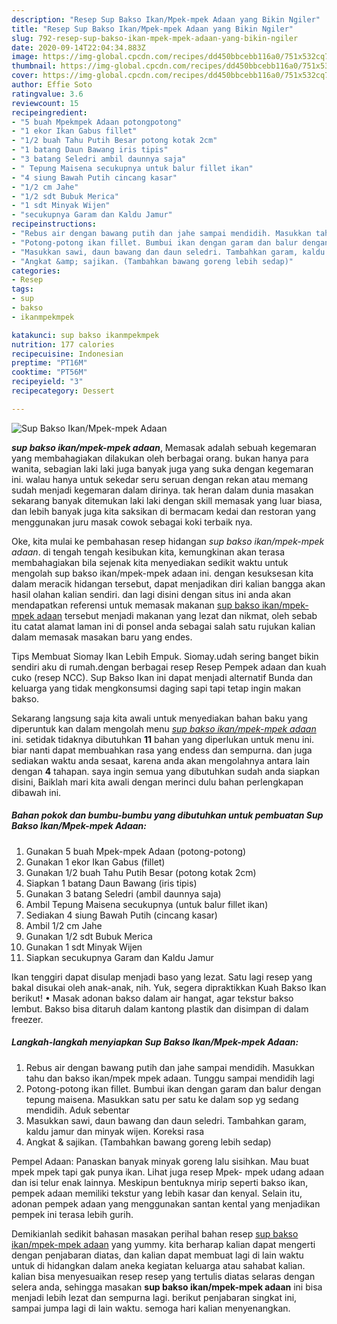 ```yaml
---
description: "Resep Sup Bakso Ikan/Mpek-mpek Adaan yang Bikin Ngiler"
title: "Resep Sup Bakso Ikan/Mpek-mpek Adaan yang Bikin Ngiler"
slug: 792-resep-sup-bakso-ikan-mpek-mpek-adaan-yang-bikin-ngiler
date: 2020-09-14T22:04:34.883Z
image: https://img-global.cpcdn.com/recipes/dd450bbcebb116a0/751x532cq70/sup-bakso-ikanmpek-mpek-adaan-foto-resep-utama.jpg
thumbnail: https://img-global.cpcdn.com/recipes/dd450bbcebb116a0/751x532cq70/sup-bakso-ikanmpek-mpek-adaan-foto-resep-utama.jpg
cover: https://img-global.cpcdn.com/recipes/dd450bbcebb116a0/751x532cq70/sup-bakso-ikanmpek-mpek-adaan-foto-resep-utama.jpg
author: Effie Soto
ratingvalue: 3.6
reviewcount: 15
recipeingredient:
- "5 buah Mpekmpek Adaan potongpotong"
- "1 ekor Ikan Gabus fillet"
- "1/2 buah Tahu Putih Besar potong kotak 2cm"
- "1 batang Daun Bawang iris tipis"
- "3 batang Seledri ambil daunnya saja"
- " Tepung Maisena secukupnya untuk balur fillet ikan"
- "4 siung Bawah Putih cincang kasar"
- "1/2 cm Jahe"
- "1/2 sdt Bubuk Merica"
- "1 sdt Minyak Wijen"
- "secukupnya Garam dan Kaldu Jamur"
recipeinstructions:
- "Rebus air dengan bawang putih dan jahe sampai mendidih. Masukkan tahu dan bakso ikan/mpek mpek adaan. Tunggu sampai mendidih lagi"
- "Potong-potong ikan fillet. Bumbui ikan dengan garam dan balur dengan tepung maisena. Masukkan satu per satu ke dalam sop yg sedang mendidih. Aduk sebentar"
- "Masukkan sawi, daun bawang dan daun seledri. Tambahkan garam, kaldu jamur dan minyak wijen. Koreksi rasa"
- "Angkat &amp; sajikan. (Tambahkan bawang goreng lebih sedap)"
categories:
- Resep
tags:
- sup
- bakso
- ikanmpekmpek

katakunci: sup bakso ikanmpekmpek 
nutrition: 177 calories
recipecuisine: Indonesian
preptime: "PT16M"
cooktime: "PT56M"
recipeyield: "3"
recipecategory: Dessert

---
```



![Sup Bakso Ikan/Mpek-mpek Adaan](https://img-global.cpcdn.com/recipes/dd450bbcebb116a0/751x532cq70/sup-bakso-ikanmpek-mpek-adaan-foto-resep-utama.jpg)

<b><i>sup bakso ikan/mpek-mpek adaan</i></b>, Memasak adalah sebuah kegemaran yang membahagiakan dilakukan oleh berbagai orang. bukan hanya para wanita, sebagian laki laki juga banyak juga yang suka dengan kegemaran ini. walau hanya untuk sekedar seru seruan dengan rekan atau memang sudah menjadi kegemaran dalam dirinya. tak heran dalam dunia masakan sekarang banyak ditemukan laki laki dengan skill memasak yang luar biasa, dan lebih banyak juga kita saksikan di bermacam kedai dan restoran yang menggunakan juru masak cowok sebagai koki terbaik nya.

Oke, kita mulai ke pembahasan resep hidangan <i>sup bakso ikan/mpek-mpek adaan</i>. di tengah tengah kesibukan kita, kemungkinan akan terasa membahagiakan bila sejenak kita menyediakan sedikit waktu untuk mengolah sup bakso ikan/mpek-mpek adaan ini. dengan kesuksesan kita dalam meracik hidangan tersebut, dapat menjadikan diri kalian bangga akan hasil olahan kalian sendiri. dan lagi disini dengan situs ini anda akan mendapatkan referensi untuk memasak makanan <u>sup bakso ikan/mpek-mpek adaan</u> tersebut menjadi makanan yang lezat dan nikmat, oleh sebab itu catat alamat laman ini di ponsel anda sebagai salah satu rujukan kalian dalam memasak masakan baru yang endes.

Tips Membuat Siomay Ikan Lebih Empuk. Siomay.udah sering banget bikin sendiri aku di rumah.dengan berbagai resep Resep Pempek adaan dan kuah cuko (resep NCC). Sup Bakso Ikan ini dapat menjadi alternatif Bunda dan keluarga yang tidak mengkonsumsi daging sapi tapi tetap ingin makan bakso.


Sekarang langsung saja kita awali untuk menyediakan bahan baku yang diperuntuk kan dalam mengolah menu <u><i>sup bakso ikan/mpek-mpek adaan</i></u> ini. setidak tidaknya dibutuhkan <b>11</b> bahan yang diperlukan untuk menu ini. biar nanti dapat membuahkan rasa yang endess dan sempurna. dan juga sediakan waktu anda sesaat, karena anda akan mengolahnya antara lain dengan <b>4</b> tahapan. saya ingin semua yang dibutuhkan sudah anda siapkan disini, Baiklah mari kita awali dengan merinci dulu bahan perlengkapan dibawah ini.

<!--inarticleads1-->

##### Bahan pokok dan bumbu-bumbu yang dibutuhkan untuk pembuatan Sup Bakso Ikan/Mpek-mpek Adaan:

1. Gunakan 5 buah Mpek-mpek Adaan (potong-potong)
1. Gunakan 1 ekor Ikan Gabus (fillet)
1. Gunakan 1/2 buah Tahu Putih Besar (potong kotak 2cm)
1. Siapkan 1 batang Daun Bawang (iris tipis)
1. Gunakan 3 batang Seledri (ambil daunnya saja)
1. Ambil  Tepung Maisena secukupnya (untuk balur fillet ikan)
1. Sediakan 4 siung Bawah Putih (cincang kasar)
1. Ambil 1/2 cm Jahe
1. Gunakan 1/2 sdt Bubuk Merica
1. Gunakan 1 sdt Minyak Wijen
1. Siapkan secukupnya Garam dan Kaldu Jamur


Ikan tenggiri dapat disulap menjadi baso yang lezat. Satu lagi resep yang bakal disukai oleh anak-anak, nih. Yuk, segera dipraktikkan Kuah Bakso Ikan berikut! • Masak adonan bakso dalam air hangat, agar tekstur bakso lembut. Bakso bisa ditaruh dalam kantong plastik dan disimpan di dalam freezer. 

<!--inarticleads2-->

##### Langkah-langkah menyiapkan Sup Bakso Ikan/Mpek-mpek Adaan:

1. Rebus air dengan bawang putih dan jahe sampai mendidih. Masukkan tahu dan bakso ikan/mpek mpek adaan. Tunggu sampai mendidih lagi
1. Potong-potong ikan fillet. Bumbui ikan dengan garam dan balur dengan tepung maisena. Masukkan satu per satu ke dalam sop yg sedang mendidih. Aduk sebentar
1. Masukkan sawi, daun bawang dan daun seledri. Tambahkan garam, kaldu jamur dan minyak wijen. Koreksi rasa
1. Angkat &amp; sajikan. (Tambahkan bawang goreng lebih sedap)


Pempel Adaan: Panaskan banyak minyak goreng lalu sisihkan. Mau buat mpek mpek tapi gak punya ikan. Lihat juga resep Mpek- mpek udang adaan dan isi telur enak lainnya. Meskipun bentuknya mirip seperti bakso ikan, pempek adaan memiliki tekstur yang lebih kasar dan kenyal. Selain itu, adonan pempek adaan yang menggunakan santan kental yang menjadikan pempek ini terasa lebih gurih. 

Demikianlah sedikit bahasan masakan perihal bahan resep <u>sup bakso ikan/mpek-mpek adaan</u> yang yummy. kita berharap kalian dapat mengerti dengan penjabaran diatas, dan kalian dapat membuat lagi di lain waktu untuk di hidangkan dalam aneka kegiatan keluarga atau sahabat kalian. kalian bisa menyesuaikan resep resep yang tertulis diatas selaras dengan selera anda, sehingga masakan <b>sup bakso ikan/mpek-mpek adaan</b> ini bisa menjadi lebih lezat dan sempurna lagi. berikut penjabaran singkat ini, sampai jumpa lagi di lain waktu. semoga hari kalian menyenangkan.
